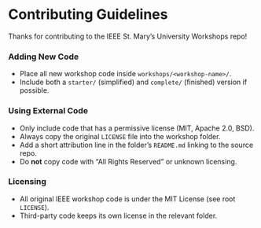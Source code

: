 # Contributing Guidelines

Thanks for contributing to the IEEE St. Mary’s University Workshops repo!

### Adding New Code
- Place all new workshop code inside `workshops/<workshop-name>/`.
- Include both a `starter/` (simplified) and `complete/` (finished) version if possible.

### Using External Code
- Only include code that has a permissive license (MIT, Apache 2.0, BSD).
- Always copy the original `LICENSE` file into the workshop folder.
- Add a short attribution line in the folder’s `README.md` linking to the source repo.
- Do **not** copy code with “All Rights Reserved” or unknown licensing.

### Licensing
- All original IEEE workshop code is under the MIT License (see root `LICENSE`).
- Third-party code keeps its own license in the relevant folder.
